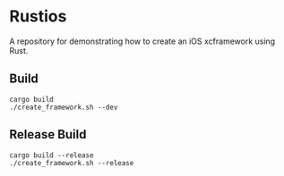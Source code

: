 # Rustios

A repository for demonstrating how to create an iOS xcframework using Rust.

## Build

```
cargo build
./create_framework.sh --dev
```

## Release Build

```
cargo build --release
./create_framework.sh --release
```
